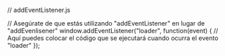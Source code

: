 // addEventListener.js

// Asegúrate de que estás utilizando "addEventListener" en lugar de "addEvenlisener"
window.addEventListener("loader", function(event) {
  // Aquí puedes colocar el código que se ejecutará cuando ocurra el evento "loader"
});
